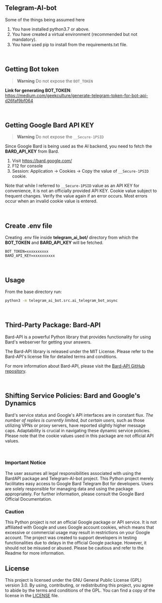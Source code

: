 ## Telegram-AI-bot

Some of the things being assumed here
1. You have installed python3.7 or above.
2. You have created a virtual environment (recommended but not mandatory).
3. You have used pip to install from the requirements.txt file.

<br>

## Getting Bot token
> **Warning** Do not expose the `BOT_TOKEN`    

**Link for generating BOT_TOKEN**: https://medium.com/geekculture/generate-telegram-token-for-bot-api-d26faf9bf064

<br>

## Getting Google Bard API KEY
> **Warning** Do not expose the `__Secure-1PSID` 
 
Since Google Bard is being used as the AI backend, you need to fetch the **BARD_API_KEY** from Bard.
1. Visit https://bard.google.com/
2. F12 for console
3. Session: Application → Cookies → Copy the value of  `__Secure-1PSID` cookie.

Note that while I referred to `__Secure-1PSID` value as an API KEY for convenience, it is not an officially provided API KEY. 
Cookie value subject to frequent changes. Verify the value again if an error occurs. Most errors occur when an invalid cookie value is entered.

<br>

## Create .env file
Creating .env file inside **telegram_ai_bot/** directory from which the **BOT_TOKEN** and **BARD_API_KEY** will be fetched.
```env
BOT_TOKEN=xxxxxxxxxx
BARD_API_KEY=xxxxxxxxxx
```

<br>

## Usage 
From the base directory run:
```bash
python3 -m telegram_ai_bot.src.ai_telegram_bot_async
```

<br>

## Third-Party Package: Bard-API

Bard-API is a powerful Python library that provides functionality for using Bard's webserver for getting your answers.

The Bard-API library is released under the MIT License. Please refer to the Bard-API's license file for detailed terms and conditions.

For more information about Bard-API, please visit the [Bard-API GitHub repository](https://github.com/dsdanielpark/Bard-API).

<br>

## Shifting Service Policies: Bard and Google's Dynamics 
Bard's service status and Google's API interfaces are in constant flux. *The number of replies is currently limited, but certain users,* such as those utilizing VPNs or proxy servers, have reported slightly higher message caps. Adaptability is crucial in navigating these dynamic service policies. Please note that the cookie values used in this package are not official API values.

<br>

### Important Notice
  The user assumes all legal responsibilities associated with using the BardAPI package and Telegram-AI-bot project. This Python project merely facilitates easy access to Google Bard Telegram Bot for developers. Users are solely responsible for managing data and using the package appropriately. For further information, please consult the Google Bard Official Documentation.
    
### Caution
This Python project is not an official Google package or API service. It is not affiliated with Google and uses Google account cookies, which means that excessive or commercial usage may result in restrictions on your Google account. The project was created to support developers in testing functionalities due to delays in the official Google package. However, it should not be misused or abused. Please be cautious and refer to the Readme for more information.
  

## License

This project is licensed under the GNU General Public License (GPL) version 3.0. By using, contributing, or redistributing this project, you agree to abide by the terms and conditions of the GPL. You can find a copy of the license in the [LICENSE](LICENSE) file.
